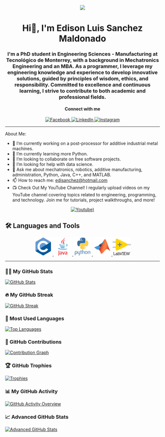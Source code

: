 <div id="header" align="center">
  <img src="https://giphy.com/gifs/astronomy-earth-hE7qzzcOwXh5u](https://giphy.com/embed/hE7qzzcOwXh5u](https://giphy.com/embed/qrlOmXoTgHAd2" width="200" />
  <h1 align="center"> Hi👋, I'm Edison Luis Sanchez Maldonado </h1>
  <h3 align="center"> I'm a PhD student in Engineering Sciences - Manufacturing at Tecnológico de Monterrey, with a background in Mechatronics Engineering and an MBA. As a programmer, I leverage my engineering     knowledge and experience to develop innovative solutions, guided by principles of wisdom, ethics, and responsibility. Committed to excellence and continuous learning, I strive to contribute to both academic and professional fields. </h3>

  </div>


  <h4 align="center">Connect with me</h4>
<p align="center">
  <a href="https://www.facebook.com/profile.php?id=100087037909732" target="_blank">
    <img src="https://img.shields.io/badge/Facebook-%231877F2.svg?&style=for-the-badge&logo=facebook&logoColor=white" alt="Facebook">
  </a>
  <a href="https://www.linkedin.com/in/elsm26/" target="_blank">
    <img src="https://img.shields.io/badge/LinkedIn-%230077B5.svg?&style=for-the-badge&logo=linkedin&logoColor=white" alt="LinkedIn">
  </a>
  <a href="https://www.instagram.com/edisonsanchezmaldonado/" target="_blank">
    <img src="https://img.shields.io/badge/Instagram-%23E4405F.svg?&style=for-the-badge&logo=instagram&logoColor=white" alt="Instagram">
  </a>
</p>

---
About Me:

- 🔭 I’m currently working on a post-processor for additive industrial metal machines.
- 🌱 I’m currently learning more Python.
- 👯 I’m looking to collaborate on free software projects.
- 🤔 I’m looking for help with data science.
- 💬 Ask me about mechatronics, robotics, additive manufacturing, administration, Python, Java, C++, and MATLAB.
- 📫 How to reach me: edisanchez@hotmail.com
- 📺 Check Out My YouTube Channel! I regularly upload videos on my YouTube channel covering topics related to engineering, programming, and technology. Join me for tutorials, project walkthroughs, and more!


<p align="center">
  <a href="https://www.youtube.com/channel/UCdALJzk987bvgpqXw_z_R9g" target="_blank">
     <img src="https://img.shields.io/badge/YouTube-%23FF0000.svg?&style=for-the-badge&logo=youtube&logoColor=white" alt="Youtube">)
  </a>


  ## 🛠️ Languages and Tools
  
<p align="center">
  <a href="https://en.wikipedia.org/wiki/C%2B%2B" target="_blank">
    <img src="https://github.com/devicons/devicon/blob/master/icons/c/c-original.svg" alt="C++" width="60" />
  </a>
  <a href="https://www.java.com/" target="_blank">
    <img src="https://github.com/devicons/devicon/blob/master/icons/java/java-original-wordmark.svg" alt="Java" width="60" />
  </a>
  <a href="https://www.python.org/" target="_blank">
    <img src="https://github.com/devicons/devicon/blob/master/icons/python/python-original-wordmark.svg" alt="Python" width="60" />
  </a>
  <a href="https://www.mathworks.com/products/matlab.html" target="_blank">
    <img src="https://github.com/devicons/devicon/blob/master/icons/matlab/matlab-original.svg" alt="MATLAB" width="60" />
  </a>
  <a href="https://www.ni.com/en-us/support/software/labview.html" target="_blank">
    <img src="https://github.com/devicons/devicon/blob/master/icons/labview/labview-original-wordmark.svg" alt="LabVIEW" width="60" />
  </a>
</p>

---

### 🧑‍💻 My GitHub Stats

[![GitHub Stats](https://github-readme-stats.vercel.app/api?username=Ediluis&show_icons=true&hide_title=true&count_private=true&include_all_commits=true&theme=gruvbox)](https://github.com/Ediluis)

### 🔥 My GitHub Streak

[![GitHub Streak](https://github-readme-streak-stats.herokuapp.com/?user=Ediluis&theme=gruvbox)](https://github.com/Ediluis)

### 💬 Most Used Languages

[![Top Languages](https://github-readme-stats.vercel.app/api/top-langs/?username=Ediluis&layout=compact&theme=gruvbox)](https://github.com/Ediluis)

### 📅 GitHub Contributions

[![Contribution Graph](https://github-readme-activity-graph.cyclic.app/graph?username=Ediluis&theme=gruvbox)](https://github.com/Ediluis)

### 🏆 GitHub Trophies

[![Trophies](https://github-profile-trophy.vercel.app/?username=Ediluis&theme=gruvbox)](https://github.com/Ediluis)

### 📊 My GitHub Activity

[![GitHub Activity Overview](https://github-readme-activity-graph.cyclic.app/graph?username=Ediluis&bg_color=1e1e1e&color=ffffff&line=ffffff&point=ffffff&area=true&hide_border=true)](https://github.com/Ediluis)

### 📈 Advanced GitHub Stats

[![Advanced GitHub Stats](https://github-readme-stats.vercel.app/api?username=Ediluis&show_icons=true&hide_title=true&count_private=true&include_all_commits=true&hide=prs&theme=gruvbox&custom_title=Advanced%20GitHub%20Stats)](https://github.com/Ediluis)
